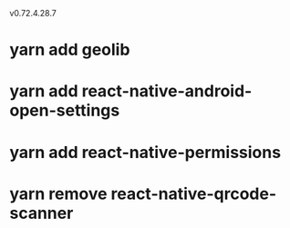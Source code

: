 v0.72.4.28.7

# yarn add geolib
# yarn add react-native-android-open-settings
# yarn add react-native-permissions
# yarn remove react-native-qrcode-scanner